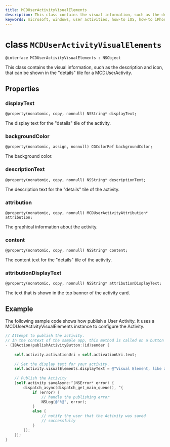 ```yaml
---
title: MCDUserActivityVisualElements
description: This class contains the visual information, such as the description and icon, that can be shown in the "details" tile for a MCDUserActivity.
keywords: microsoft, windows, user activities, how-to iOS, how-to iPhone 
---
```


# class `MCDUserActivityVisualElements`

```
@interface MCDUserActivityVisualElements : NSObject 
```

This class contains the visual information, such as the description and icon, that can be shown in the "details" tile for a MCDUserActivity.

## Properties

### displayText
`@property(nonatomic, copy, nonnull) NSString* displayText;`

The display text for the "details" tile of the activity.

### backgroundColor
`@property(nonatomic, assign, nonnull) CGColorRef backgroundColor;`

The background color.

### descriptionText
`@property(nonatomic, copy, nonnull) NSString* descriptionText;`

The description text for the "details" tile of the activity.

### attribution
`@property(nonatomic, copy, nonnull) MCDUserActivityAttribution* attribution;`

The graphical information about the activity.

### content
`@property(nonatomic, copy, nonnull) NSString* content;`

The content text for the "details" tile of the activity.

### attributionDisplayText
`@property(nonatomic, copy, nonnull) NSString* attributionDisplayText;`

The text that is shown in the top banner of the activity card.


## Example

The following sample code shows how publish a User Activity. It uses a MCDUserActivityVisualElements instance to configure the Activity.

```ObjectiveC
// Attempt to publish the activity.
// In the context of the sample app, this method is called on a button click
- (IBAction)publishActivityButton:(id)sender {
    
    self.activity.activationUri = self.activationUri.text;
    
    // Set the display text for your activity.
    self.activity.visualElements.displayText = @"Visual Element, like an Adaptive Card";
    
    // Publish the Activity
    [self.activity saveAsync:^(NSError* error) {
        dispatch_async(dispatch_get_main_queue(), ^{
            if (error) {
                // handle the publishing error
                NSLog(@"%@", error);
            }
            else {
                // notify the user that the Activity was saved 
                // successfully
            }
        });
    }];
}
```